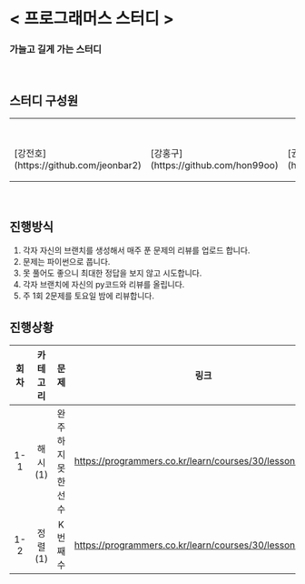 # < 프로그래머스 스터디 >

### 가늘고 길게 가는 스터디

<br>

## 스터디 구성원

<table>
    <tr>
        <th colspan=5>이름</th>
    </tr>
    <tr>
        <td>[강전호](https://github.com/jeonbar2)</td>
        <td>[강홍구](https://github.com/hon99oo)</td>
        <td>[권정현](https://github.com/jeonghyun96)</td>
        <td>장재훈</td>
        <td>[한재원](https://github.com/hanjo8813)</td>
    </tr>
</table>

<br>

## 진행방식

1. 각자 자신의 브랜치를 생성해서 매주 푼 문제의 리뷰를 업로드 합니다.
2. 문제는 파이썬으로 풉니다.
3. 못 풀어도 좋으니 최대한 정답을 보지 않고 시도합니다.
4. 각자 브랜치에 자신의 py코드와 리뷰를 올립니다.
5. 주 1회 2문제를 토요일 밤에 리뷰합니다.

## 진행상황

|회차|카테고리|문제|링크|
|:--:|:--:|:--:|:--:|
|1-1|해시(1)|완주하지 못한 선수|https://programmers.co.kr/learn/courses/30/lessons/42576|
|1-2|정렬(1)|K번째수|https://programmers.co.kr/learn/courses/30/lessons/42748|